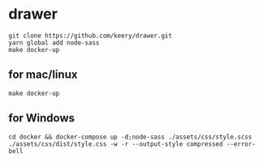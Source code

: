 # drawer

```
git clone https://github.com/keery/drawer.git
yarn global add node-sass
make docker-up
```

## for mac/linux
```
make docker-up
```
## for Windows

```
cd docker && docker-compose up -d;node-sass ./assets/css/style.scss ./assets/css/dist/style.css -w -r --output-style compressed --error-bell
```
